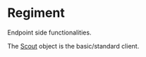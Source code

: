 # Regiment
Endpoint side functionalities.


The [Scout](regiment/scout) object is the basic/standard client.